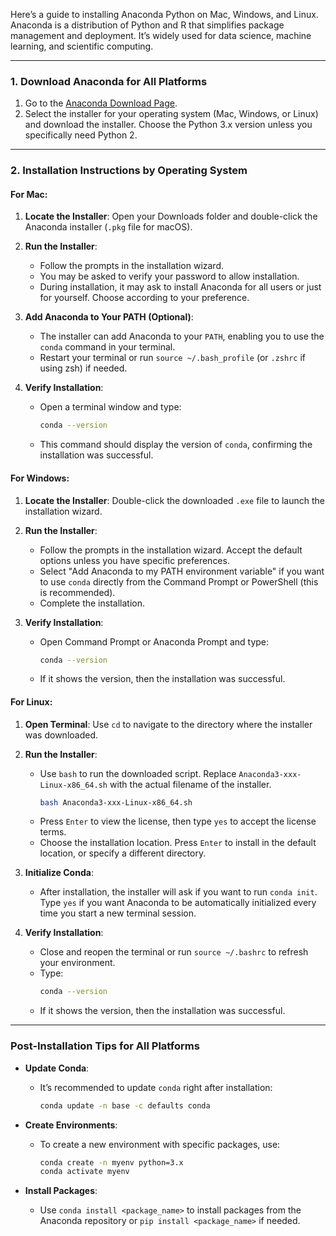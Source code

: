 Here’s a guide to installing Anaconda Python on Mac, Windows, and Linux. Anaconda is a distribution of Python and R that simplifies package management and deployment. It’s widely used for data science, machine learning, and scientific computing.

---

### 1. **Download Anaconda for All Platforms**

   1. Go to the [Anaconda Download Page](https://www.anaconda.com/products/distribution).
   2. Select the installer for your operating system (Mac, Windows, or Linux) and download the installer. Choose the Python 3.x version unless you specifically need Python 2.

---

### 2. **Installation Instructions by Operating System**

#### **For Mac:**

1. **Locate the Installer**: Open your Downloads folder and double-click the Anaconda installer (`.pkg` file for macOS).
   
2. **Run the Installer**:
   - Follow the prompts in the installation wizard.
   - You may be asked to verify your password to allow installation.
   - During installation, it may ask to install Anaconda for all users or just for yourself. Choose according to your preference.

3. **Add Anaconda to Your PATH (Optional)**:
   - The installer can add Anaconda to your `PATH`, enabling you to use the `conda` command in your terminal.
   - Restart your terminal or run `source ~/.bash_profile` (or `.zshrc` if using zsh) if needed.

4. **Verify Installation**:
   - Open a terminal window and type:
     ```bash
     conda --version
     ```
   - This command should display the version of `conda`, confirming the installation was successful.

#### **For Windows:**

1. **Locate the Installer**: Double-click the downloaded `.exe` file to launch the installation wizard.
   
2. **Run the Installer**:
   - Follow the prompts in the installation wizard. Accept the default options unless you have specific preferences.
   - Select "Add Anaconda to my PATH environment variable" if you want to use `conda` directly from the Command Prompt or PowerShell (this is recommended).
   - Complete the installation.

3. **Verify Installation**:
   - Open Command Prompt or Anaconda Prompt and type:
     ```bash
     conda --version
     ```
   - If it shows the version, then the installation was successful.

#### **For Linux:**

1. **Open Terminal**: Use `cd` to navigate to the directory where the installer was downloaded.

2. **Run the Installer**:
   - Use `bash` to run the downloaded script. Replace `Anaconda3-xxx-Linux-x86_64.sh` with the actual filename of the installer.
     ```bash
     bash Anaconda3-xxx-Linux-x86_64.sh
     ```
   - Press `Enter` to view the license, then type `yes` to accept the license terms.
   - Choose the installation location. Press `Enter` to install in the default location, or specify a different directory.

3. **Initialize Conda**:
   - After installation, the installer will ask if you want to run `conda init`. Type `yes` if you want Anaconda to be automatically initialized every time you start a new terminal session.

4. **Verify Installation**:
   - Close and reopen the terminal or run `source ~/.bashrc` to refresh your environment.
   - Type:
     ```bash
     conda --version
     ```
   - If it shows the version, then the installation was successful.

---

### **Post-Installation Tips for All Platforms**

- **Update Conda**:
   - It’s recommended to update `conda` right after installation:
     ```bash
     conda update -n base -c defaults conda
     ```

- **Create Environments**:
   - To create a new environment with specific packages, use:
     ```bash
     conda create -n myenv python=3.x
     conda activate myenv
     ```

- **Install Packages**:
   - Use `conda install <package_name>` to install packages from the Anaconda repository or `pip install <package_name>` if needed.

